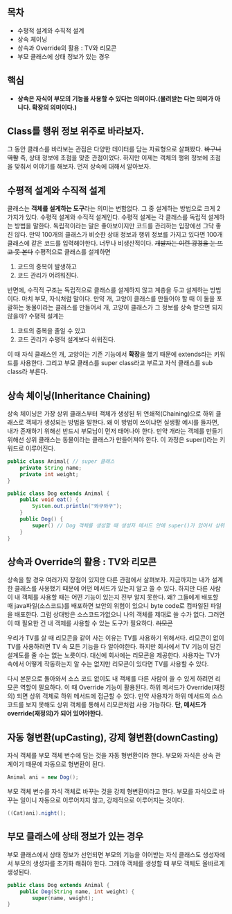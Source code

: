## 목차
- 수평적 설계와 수직적 설계
- 상속 체이닝
- 상속과 Override의 활용 : TV와 리모콘
- 부모 클래스에 상태 정보가 있는 경우
## 핵심
- **상속은 자식이 부모의 기능을 사용할 수 있다는 의미이다.(물려받는 다는 의미가 아니다. 확장의 의미이다.)**

## Class를 행위 정보 위주로 바라보자.
그 동안 클래스를 바라보는 관점은 다양한 데이터를 담는 자료형으로 살펴봤다. ~~바구니 역할~~ 즉, 상태 정보에 초점을 맞춘 관점이었다. 하지만 이제는 객체의 행위 정보에 초점을 맞춰서 이야기를 해보자. 먼저 상속에 대해서 알아보자.

## 수평적 설계와 수직적 설계
클래스는 **객체를 설계하는 도구**라는 의미는 변함없다. 그 중 설계하는 방법으로 크게 2가지가 있다. 수평적 설계와 수직적 설계인다. 수평적 설계는 각 클래스를 독립적 설계하는 방법을 말한다. 독립적이라는 말은 좋아보이지만 코드를 관리하는 입장에선 그닥 좋진 않다. 만약 100개의 클래스가 비슷한 상태 정보과 행위 정보를 가지고 있다면 100개 클래스에 같은 코드를 입력해야한다. 너무나 비생산적이다. ~~개발자는 이런 광경을 눈 뜨고 못 본다~~ 수평적으로 클래스를 설계하면
1. 코드의 중복이 발생하고
2. 코드 관리가 어려워진다.


반면에, 수직적 구조는 독립적으로 클래스를 설계하지 않고 계층을 두고 설계하는 방법이다. 마치 부모, 자식처럼 말이다. 만약 개, 고양이 클래스를 만들어야 할 때 이 둘을 포괄하는 동물이라는 클래스를 만들어서 개, 고양이 클래스가 그 정보를 상속 받으면 되지 않을까? 수평적 설계는
1. 코드의 중복을 줄일 수 있고
2. 코드 관리가 수평적 설계보다 쉬워진다.

이 때 자식 클래스인 개, 고양이는 기존 기능에서 **확장**을 했기 때문에 extends라는 키워드를 사용한다. 그리고 부모 클래스를 super class라고 부르고 자식 클래스를 sub class라 부른다.

## 상속 체이닝(Inheritance Chaining)
상속 체이닝은 가장 상위 클래스부터 객체가 생성된 뒤 연쇄적(Chaining)으로 하위 클래스로 객체가 생성되는 방법을 말한다. 왜 이 방법이 쓰이냐면 실생활 예시를 들자면, 내가 존재하기 위해선 반드시 부모님이 먼저 태어나야 한다. 만약 개라는 객체를 만들기 위해선 상위 클래스는 동물이라는 클래스가 만들어져야 한다. 이 과정은 super()라는 키워드로 이루어진다.
```java
public class Animal{ // super 클래스
    private String name;
    private int weight;
}

public class Dog extends Animal {
    public void eat() {
        System.out.println("와구와구");
    }
    public Dog() {
        super() // Dog 객체를 생성할 때 생성자 메서드 안에 super()가 있어서 상위 클래스인 Animal이 메모리에 먼저 생성된다. 그 다음 Dog가 생성된다.
    }
}
```

## 상속과 Override의 활용 : TV와 리모콘
상속을 할 경우 여러가지 장점이 있지만 다른 관점에서 살펴보자. 지금까지는 내가 설계한 클래스를 사용했기 때문에 어떤 메서드가 있는지 알고 쓸 수 있다. 하지만 다른 사람이 내 객체를 사용할 때는 어떤 기능이 있는지 전부 알지 못한다. 왜? 그들에게 배포할 때 java파일(소스코드)를 배포하면 보안의 위험이 있으니 byte code로 컴파일된 파일을 배포한다. 그럼 상대방은 소스코드가없으니 나의 객체를 제대로 쓸 수가 없다. 그러면 이 때 필요한 건 내 객체를 사용할 수 있는 도구가 필요하다. ~~리모콘~~

우리가 TV를 살 때 리모콘을 같이 사는 이유는 TV를 사용하기 위해서다. 리모콘이 없이 TV를 사용하려면 TV 속 모든 기능을 다 알아야한다. 하지만 회사에서 TV 기능이 담긴 설계도를 줄 수는 없는 노릇이다. 대신에 회사에는 리모콘을 제공한다. 사용자는 TV가 속에서 어떻게 작동하는지 알 수는 없지만 리모콘이 있다면 TV를 사용할 수 있다.

다시 본문으로 돌아와서 소스 코드 없이도 내 객체를 다른 사람이 쓸 수 있게 하려면 리모콘 역할이 필요하다. 이 때 Override 기능이 활용된다. 하위 메서드가 Override(재정의) 되면 상위 객체로 하위 메서드에 접근할 수 있다. 만약 사용자가 하위 메서드의 소스 코드를 보지 못해도 상위 객체를 통해서 리모콘처럼 사용 가능하다. **단, 메서드가 override(재정의)가 되어 있어야한다.**

## 자동 형변환(upCasting), 강제 형변환(downCasting)
자식 객체를 부모 객체 변수에 담는 것을 자동 형변환이라 한다. 부모와 자식은 상속 관계이기 때문에 자동으로 형변환이 된다.
```java
Animal ani = new Dog();
```

부모 객체 변수를 자식 객체로 바꾸는 것을 강제 형변환이라고 한다. 부모를 자식으로 바꾸는 일이니 자동으로 이루어지지 않고, 강제적으로 이루어지는 것이다.
```java
((Cat)ani).night();
```

## 부모 클래스에 상태 정보가 있는 경우
부모 클래스에서 상태 정보가 선언되면 부모의 기능을 이어받는 자식 클래스도 생성자에서 부모의 생성자를 초기화 해줘야 한다. 그래야 객체를 생성할 때 부모 객체도 올바르게 생성된다.
```java
public class Dog extends Animal {
    public Dog(String name, int weight) {
        super(name, weight);
}
```